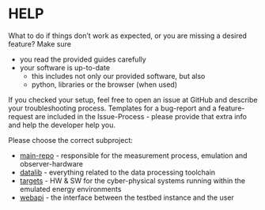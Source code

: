 # HELP

What to do if things don’t work as expected, or you are missing a desired feature? Make sure

- you read the provided guides carefully
- your software is up-to-date
    - this includes not only our provided software, but also
    - python, libraries or the browser (when used)

If you checked your setup, feel free to open an issue at GitHub and describe your troubleshooting process.
Templates for a bug-report and a feature-request are included in the Issue-Process - please provide that extra info and help the developer help you.

Please choose the correct subproject:

- [main-repo](https://github.com/orgua/shepherd/issues) - responsible for the measurement process, emulation and observer-hardware 
- [datalib](https://github.com/orgua/shepherd-datalib/issues) - everything related to the data processing toolchain
- [targets](https://github.com/orgua/shepherd-targets/issues) - HW & SW for the cyber-physical systems running within the emulated energy environments
- [webapi](https://github.com/orgua/shepherd_webservice/issues) - the interface between the testbed instance and the user

